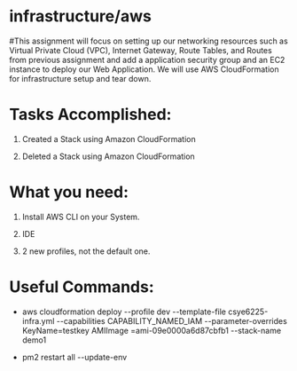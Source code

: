 # infrastructure/aws

#This assignment will focus on setting up our networking resources such as Virtual Private Cloud (VPC), Internet Gateway, Route Tables, and Routes from previous assignment and add a application security group and an EC2 instance to deploy our Web Application. We will use AWS CloudFormation for infrastructure setup and tear down.

# Tasks Accomplished:

1. Created a Stack using Amazon CloudFormation

2. Deleted a Stack using Amazon CloudFormation

# What you need:

1. Install AWS CLI on your System.

2. IDE

3. 2 new profiles, not the default one.

# Useful Commands:

* aws cloudformation deploy --profile dev  --template-file csye6225-infra.yml --capabilities CAPABILITY_NAMED_IAM --parameter-overrides KeyName=testkey AMIImage =ami-09e0000a6d87cbfb1 --stack-name demo1

* pm2 restart all --update-env






